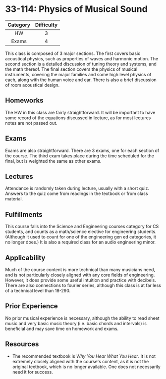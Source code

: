 # 33-114: Physics of Musical Sound

| Category | Difficulty |
|:-:       | :-:        |
| HW       | 3          |
| Exams    | 4          |

This class is composed of 3 major sections. The first covers basic acoustical physics, such as properties of waves and  harmonic motion. The second section is a detailed discussion of tuning theory and systems, and the math thereof. The final section covers the physics of musical instruments, covering the major families and some high level physics of each, along with the human voice and ear. There is also a brief discussion of room acoustical design. 

## Homeworks

The HW in this class are fairly straightforward. It will be important to have some record of the equations discussed in lecture, as for most lectures notes are not passed out.

## Exams

Exams are also straightforward. There are 3 exams, one for each section of the course. The third exam takes place during the time scheduled for the final, but is weighted the same as other exams. 

## Lectures

Attendance is randomly taken during lecture, usually with a short quiz. Answers to the quiz come from readings in the textbook or from class material.

## Fulfillments
 
This course falls into the Science and Engineering courses category for CS students, and counts as a math/science elective for engineering students. (Although it used to count for one of the engineering gen ed categories, it no longer does.) It is also a required class for an audio engineering minor. 

## Applicability

Much of the course content is more technical than many musicians need, and is not particularly closely aligned with any core fields of engineering. However, it does provide some useful intuition and practice with decibels. There are also connections to fourier series, although this class is at far less of a technical level than 18-290. 

## Prior Experience

No prior musical experience is necessary, although the ability to read sheet music and very basic music theory (i.e. basic chords and intervals) is beneficial and may save time on homework and exams. 

## Resources

- The recommended textbook is _Why You Hear What You Hear_. It is not extremely closely aligned with the course's content, as it is not the original textbook, which is no longer available. One does not necessarily need it for success. 
